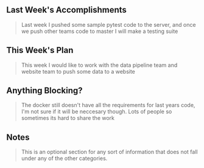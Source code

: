 ## Last Week's Accomplishments

> Last week I pushed some sample pytest code to the server, and once we
> push other teams code to master I will make a testing suite

## This Week's Plan

>This week I would like to work with the data pipeline team and website team to push some data 
> to a website
## Anything Blocking?

>The docker still doesn't have all the requirements for last years code, I'm not sure if 
>it will be neccesary though. Lots of people so sometimes its hard to share the work

## Notes

> This is an optional section for any sort of information that does not fall under any of the other categories.